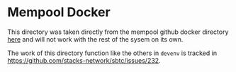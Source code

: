 # Mempool Docker

This directory was taken directly from the mempool github docker directory [here](https://github.com/mempool/mempool/tree/master/docker) and will not work with the rest of the sysem on its own.

The work of this directory function like the others in `devenv` is tracked in https://github.com/stacks-network/sbtc/issues/232.